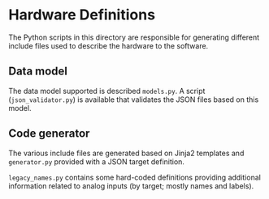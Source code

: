 # Hardware Definitions

The Python scripts in this directory are responsible for generating different
include files used to describe the hardware to the software.

## Data model

The data model supported is described `models.py`. A script
(`json_validator.py`) is available that validates the JSON files based on this
model.

## Code generator

The various include files are generated based on Jinja2 templates and `generator.py`
provided with a JSON target definition.

`legacy_names.py` contains some hard-coded definitions providing additional
information related to analog inputs (by target; mostly names and labels).
